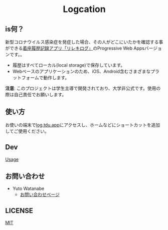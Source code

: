 <h1  align="center">Logcation</h1>

## is何？

新型コロナウイルス感染症を発症した場合、その人がどこにいたかを確認する事ができる[着座履歴記録アプリ「リレキログ」](https://www.dendai.ac.jp/news/20201116-01.html)のProgressive Web Appsバージョンです。。

- 履歴はすべてローカル(local storage)で保存しています。
- Webベースのアプリケーションのため、iOS、Android含むさまざまなプラットフォームで動作します。

**注意**: このプロジェクトは学生主導で開発されており、大学非公式です。使用の際は自己責任でお願いします。

## 使い方

お使いの端末で[log.tdu.app](https://log.tdu.app)にアクセスし、ホームなどにショートカットを追加してご使用ください。

## Dev

[Usage](./documents/usage.md)

## お問い合わせ

- Yuto Watanabe
  - [お問い合わせページ](https://cateiru.com/contact)

## LICENSE

[MIT](LICENSE)

